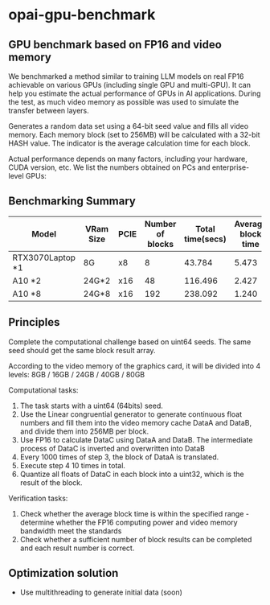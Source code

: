 # opai-gpu-benchmark

## GPU benchmark based on FP16 and video memory
We benchmarked a method similar to training LLM models on real FP16 achievable on various GPUs (including single GPU and multi-GPU). It can help you estimate the actual performance of GPUs in AI applications. During the test, as much video memory as possible was used to simulate the transfer between layers.

Generates a random data set using a 64-bit seed value and fills all video memory. Each memory block (set to 256MB) will be calculated with a 32-bit HASH value. The indicator is the average calculation time for each block.

Actual performance depends on many factors, including your hardware, CUDA version, etc. We list the numbers obtained on PCs and enterprise-level GPUs:

## Benchmarking Summary

|Model|VRam Size|PCIE|Number of blocks|Total time(secs)|Average block time|
|---|---|---|---|---|---|
|RTX3070Laptop *1|8G|x8|8|43.784|5.473|
|A10 *2|24G*2|x16|48|116.496|2.427|
|A10 *8|24G*8|x16|192|238.092|1.240|

## Principles
Complete the computational challenge based on uint64 seeds. The same seed should get the same block result array.

According to the video memory of the graphics card, it will be divided into 4 levels:
8GB / 16GB / 24GB / 40GB / 80GB

Computational tasks:
1. The task starts with a uint64 (64bits) seed.
2. Use the Linear congruential generator to generate continuous float numbers and fill them into the video memory cache DataA and DataB, and divide them into 256MB per block.
3. Use FP16 to calculate DataC using DataA and DataB. The intermediate process of DataC is inverted and overwritten into DataB
4. Every 1000 times of step 3, the block of DataA is translated.
5. Execute step 4 10 times in total.
6. Quantize all floats of DataC in each block into a uint32, which is the result of the block.

Verification tasks:
1. Check whether the average block time is within the specified range - determine whether the FP16 computing power and video memory bandwidth meet the standards
2. Check whether a sufficient number of block results can be completed and each result number is correct.

## Optimization solution
* Use multithreading to generate initial data (soon)

